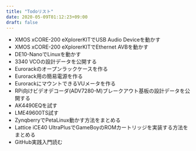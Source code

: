 ```yaml
---
title: "Todoリスト"
date: 2020-05-09T01:12:23+09:00
draft: false
---
```


- XMOS xCORE-200 eXplorerKITでUSB Audio Deviceを動かす  
- XMOS xCORE-200 eXplorerKITでEthernet AVBを動かす  
- DE10-NanoでLinuxを動かす  
- 3340 VCOの設計データを公開する  
- Eurorackのオープンラックケースを作る  
- Eurorack用の簡易電源を作る  
- EurorackにマウントできるVUメータを作る  
- RPi向けビデオデコーダ(ADV7280-M)ブレークアウト基板の設計データを公開する  
- AK4490EQを試す  
- LME49600TS試す  
- ZynqberryでPetaLinux動かす方法をまとめる  
- Lattice iCE40 UltraPlusでGameBoyのROMカートリッジを実装する方法をまとめる  
- GitHub実践入門読む  
